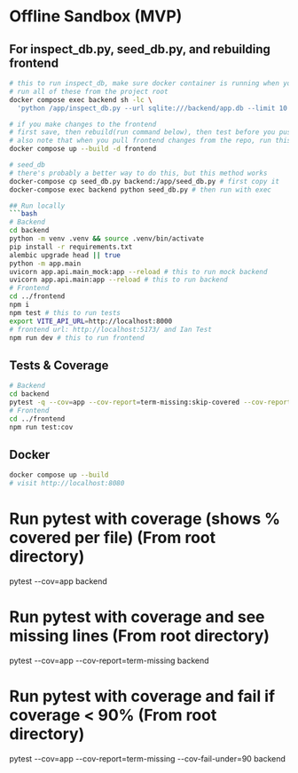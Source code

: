 # Offline Sandbox (MVP)

## For inspect_db.py, seed_db.py, and rebuilding frontend
```bash
# this to run inspect_db, make sure docker container is running when you do
# run all of these from the project root
docker compose exec backend sh -lc \
  'python /app/inspect_db.py --url sqlite:///backend/app.db --limit 10'

# if you make changes to the frontend
# first save, then rebuild(run command below), then test before you push it (obviously)
# also note that when you pull frontend changes from the repo, run this command first thing
docker compose up --build -d frontend

# seed_db
# there's probably a better way to do this, but this method works
docker-compose cp seed_db.py backend:/app/seed_db.py # first copy it
docker-compose exec backend python seed_db.py # then run with exec

## Run locally
```bash
# Backend
cd backend
python -m venv .venv && source .venv/bin/activate
pip install -r requirements.txt
alembic upgrade head || true
python -m app.main
uvicorn app.api.main_mock:app --reload # this to run mock backend
uvicorn app.api.main:app --reload # this to run backend
# Frontend
cd ../frontend
npm i
npm test # this to run tests
export VITE_API_URL=http://localhost:8000
# frontend url: http://localhost:5173/ and Ian Test
npm run dev # this to run frontend
```

## Tests & Coverage
```bash
# Backend
cd backend
pytest -q --cov=app --cov-report=term-missing:skip-covered --cov-report=html --cov-fail-under=80
# Frontend
cd ../frontend
npm run test:cov
```
## Docker
```bash
docker compose up --build
# visit http://localhost:8080
```

# Run pytest with coverage (shows % covered per file) (From root directory)
pytest --cov=app backend

# Run pytest with coverage and see missing lines (From root directory)
pytest --cov=app --cov-report=term-missing backend

# Run pytest with coverage and fail if coverage < 90% (From root directory)
pytest --cov=app --cov-report=term-missing --cov-fail-under=90 backend